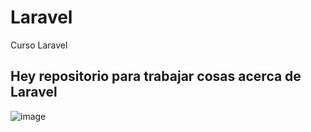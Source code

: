 # Laravel
Curso Laravel
## Hey repositorio para trabajar cosas acerca de Laravel

![image](https://user-images.githubusercontent.com/62117067/213873581-ed7e9c8a-8f61-41ee-8e26-ee1c4f6ee29a.png)

